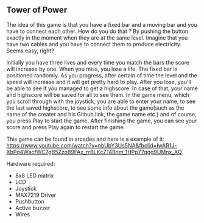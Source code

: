 ## Tower of Power
  The idea of this game is that you have a fixed bar and a moving bar and you have to connect each other. How do you do that ? By pushing the button exactly in the moment when they are at the same level. Imagine that you have two cables and you have to connect them to produce electricity. Seems easy, right?
  
  Initially you have three lives and every time you match the bars the score will increase by one. When you miss, you lose a life. The fixed bar is positioned randomly.
  As you progress, after certain of time the level and the speed will increase and it will get pretty hard to play. After you lose, you'll be able to see if you managed to get a highscore. In case of that, your name and highscore will be saved for all to see them.
  In the game menu, which you scroll through with the joystick, you are able to enter your name, to see the last saved highscore, to see some info about the game(such as the name of the creater and his Github link, the game name etc.) and of course, you press Play to start the game. After finishing the game, you can see your score and press Play again to restart the game.
  
  This game can be found in arcades and here is a example of it: https://www.youtube.com/watch?v=nbUbY3Us5NA&fbclid=IwAR1J-XbPq4WacfWC7gB5Zzo89FAx_rrBLKcZ14Bnm_1HPp77qgg9UMnx_XQ

Hardware required:
- 8x8 LED matrix
- LCD
- Joystick
- MAX7219 Driver
- Pushbutton
- Active buzzer
- Wires

